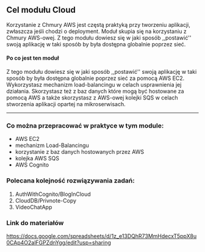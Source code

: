 ## Cel modułu Cloud

Korzystanie z Chmury AWS jest częstą praktyką przy tworzeniu aplikacji, zwłaszcza jeśli chodzi o deployment.
Moduł skupia się na korzystaniu z Chmury AWS-owej.
Z tego modułu dowiesz się w jaki sposób ,,postawić'' swoją aplikację w taki sposób by była dostępna globalnie poprzez sieć.


#### Po co jest ten moduł
Z tego modułu dowiesz się w jaki sposób ,,postawić'' swoją aplikację w taki sposób by była dostępna globalnie poprzez sieć za pomocą AWS EC2.
Wykorzystasz mechanizm load-balancingu w celach usprawnienia jej działania. Skorzystasz też z baz danych które mogą być hostowane za pomocą AWS
a także skorzystasz z AWS-owej kolejki SQS w celach stworzenia aplikacji opartej na mikroserwisach. 

***

### Co można przepracować w praktyce w tym module:
- AWS EC2
- mechanizm Load-Balancingu
- korzystanie z baz danych hostowanych przez AWS
- kolejka AWS SQS
- AWS Cognito

### Polecana kolejność rozwiązywania zadań:
1. AuthWithCognito/BlogInCloud
2. CloudDB/Privnote-Copy
3. VideoChatApp

### Link do materiałów
https://docs.google.com/spreadsheets/d/1z_e13DQhR73MmHdecxT5ppX8u0CAp4O2alFGPZdnYgg/edit?usp=sharing
